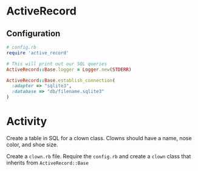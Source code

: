 # ActiveRecord

## Configuration

```rb
# config.rb
require 'active_record'

# This will print out our SQL queries
ActiveRecord::Base.logger = Logger.new(STDERR)

ActiveRecord::Base.establish_connection(
  :adapter => "sqlite3",
  :database => "db/filename.sqlite3"
)
```

# Activity

Create a table in SQL for a clown class. Clowns should have a name, nose color, and shoe size.

Create a `clown.rb` file. Require the `config.rb` and create a `clown` class that inherits from `ActiveRecord::Base`
